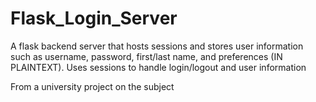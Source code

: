 # Flask_Login_Server
A flask backend server that hosts sessions and stores user information such as username, password, first/last name, and preferences (IN PLAINTEXT). 
Uses sessions to handle login/logout and user information

From a university project on the subject
